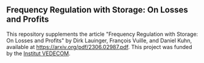 ## Frequency Regulation with Storage: On Losses and Profits
This repository supplements the article "Frequency Regulation with Storage: On Losses and Profits" by Dirk Lauinger, François Vuille, and Daniel Kuhn, available at https://arxiv.org/pdf/2306.02987.pdf. This project was funded by the [Institut VEDECOM](https://www.vedecom.fr/).
